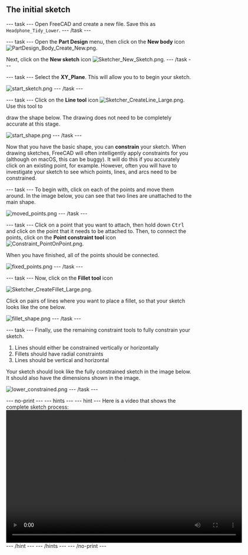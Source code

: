 ## The initial sketch

--- task ---
Open FreeCAD and create a new file. Save this as `Headphone_Tidy_Lower`.
--- /task ---

--- task ---
Open the **Part Design** menu, then click on the **New body** icon ![PartDesign_Body_Create_New.png](images/PartDesign_Body_Create_New_Large.png).

Next, click on the **New sketch** icon ![Sketcher_New_Sketch.png](images/Sketcher_NewSketch_Large.png).
--- /task ---

--- task ---
Select the **XY_Plane**. This will allow you to to begin your sketch.

![start_sketch.png](images/start_sketch.png)
--- /task ---

--- task ---
Click on the **Line tool** icon ![Sketcher_CreateLine_Large.png](images/Sketcher_CreateLine_Large.png). Use this tool to

draw the shape below. The drawing does not need to be completely accurate at this stage.

![start_shape.png](images/start_shape.png)
--- /task ---

Now that you have the basic shape, you can **constrain** your sketch. When drawing sketches, FreeCAD will often intelligently apply constraints for you (although on macOS, this can be buggy). It will do this if you accurately click on an existing point, for example. However, often you will have to investigate your sketch to see which points, lines, and arcs need to be constrained.

--- task ---
To begin with, click on each of the points and move them around. In the image below, you can see that two lines are unattached to the main shape.

![moved_points.png](images/moved_points.png)
--- /task ---

--- task ---
Click on a point that you want to attach, then hold down <kbd>Ctrl</kbd> and click on the point that it needs to be attached to. Then, to connect the points, click on the **Point constraint tool** icon
![Constraint_PointOnPoint.png](images/Constraint_PointOnPoint.png).

When you have finished, all of the points should be connected.

![fixed_points.png](images/fixed_points.png)
--- /task ---

--- task ---
Now, click on the **Fillet tool** icon

![Sketcher_CreateFillet_Large.png](images/Sketcher_CreateFillet_Large.png).

Click on pairs of lines where you want to place a fillet, so that your sketch looks like the one below.

![fillet_shape.png](images/fillet_shape.png)
--- /task ---

--- task ---
Finally, use the remaining constraint tools to fully constrain your sketch.
1. Lines should either be constrained vertically or horizontally
2. Fillets should have radial constraints
3. Lines should be vertical and horizontal

Your sketch should look like the fully constrained sketch in the image below. It should also have the dimensions shown in the image.

![lower_constrained.png](images/lower_constrained.png)
--- /task ---

--- no-print ---
--- hints --- --- hint ---
Here is a video that shows the complete sketch process:
<video width="640" height="360" controls>
<source src="images/lower_part_1.webm" type="video/webm">
Your browser does not support WebM video — try Firefox or Chrome.
</video>
--- /hint --- --- /hints ---
--- /no-print ---
